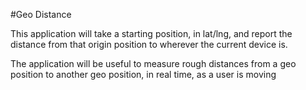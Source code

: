 #Geo Distance

This application will take a starting position, in lat/lng, and report the distance from that origin position to wherever the current device is.

The application will be useful to measure rough distances from a geo position to another geo position, in real time, as a user is moving

